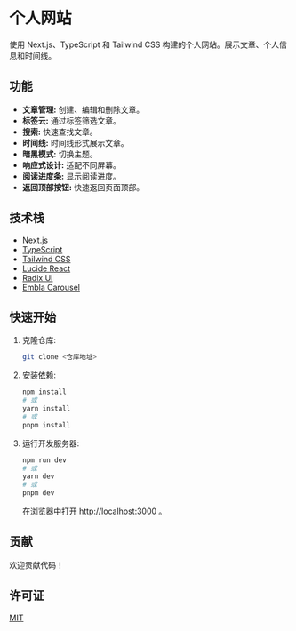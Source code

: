 # 个人网站

使用 Next.js、TypeScript 和 Tailwind CSS 构建的个人网站。展示文章、个人信息和时间线。

## 功能

*   **文章管理:** 创建、编辑和删除文章。
*   **标签云:** 通过标签筛选文章。
*   **搜索:** 快速查找文章。
*   **时间线:** 时间线形式展示文章。
*   **暗黑模式:** 切换主题。
*   **响应式设计:** 适配不同屏幕。
*   **阅读进度条:** 显示阅读进度。
*   **返回顶部按钮:** 快速返回页面顶部。

## 技术栈

*   [Next.js](https://nextjs.org/)
*   [TypeScript](https://www.typescriptlang.org/)
*   [Tailwind CSS](https://tailwindcss.com/)
*   [Lucide React](https://lucide.dev/)
*   [Radix UI](https://www.radix-ui.com/)
*   [Embla Carousel](https://www.embla-carousel.com/)

## 快速开始

1.  克隆仓库:

    ```bash
    git clone <仓库地址>
    ```

2.  安装依赖:

    ```bash
    npm install
    # 或
    yarn install
    # 或
    pnpm install
    ```

3.  运行开发服务器:

    ```bash
    npm run dev
    # 或
    yarn dev
    # 或
    pnpm dev
    ```

    在浏览器中打开 [http://localhost:3000](http://localhost:3000) 。

## 贡献

欢迎贡献代码！

## 许可证

[MIT](https://opensource.org/license/mit/)